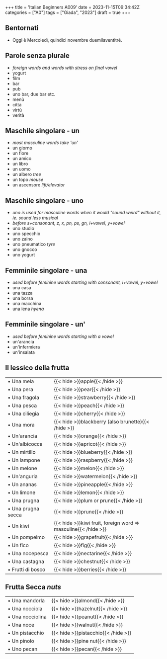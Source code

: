 +++
title = 'Italian Beginners A009'
date = 2023-11-15T09:34:42Z
categories = ["A0"]
tags = ["Giada", "2023"]
draft = true
+++

## Bentornati

- Oggi è Mercoledì, quindici novembre duemilaventitré.

## Parole senza plurale

- *foreign words and words with stress on final vowel*
- yogurt
- film
- bar
- pub
- uno bar, due bar etc.
- menù
- città
- virtù
- verità

## Maschile singolare - un

- *most masculine words take 'un'*
- un giorno
- un fiore
- un amico
- un libro
- un uomo
- un albero *tree*
- un topo *mouse*
- un ascensore *lift/elevator*

## Maschile singolare - uno

- *uno is used for masculine words when it would "sound weird" without it, ie. sound less musical*
- *before s+consonant, z, x, pn, ps, gn, i+vowel, y+vowel*
- uno studio
- uno specchio
- uno zaino
- uno pneumatico *tyre*
- uno gnocco
- uno yogurt

## Femminile singolare - una

- *used before feminine words starting with consonant, i+vowel, y+vowel*
- una casa
- una tazza
- una borsa
- una macchina
- una iena *hyena*

## Femminile singolare - un'

- *used before feminine words starting with a vowel*
- un'arancia
- un'infermiera
- un'insalata


## Il lessico della frutta

| | |
|------------|-----------|
| &bull; Una mela | {{< hide >}}apple{{< /hide >}} |
| &bull; Una pera | {{< hide >}}pear{{< /hide >}} |
| &bull; Una fragola | {{< hide >}}strawberry{{< /hide >}} |
| &bull; Una pesca | {{< hide >}}peach{{< /hide >}} |
| &bull; Una ciliegia | {{< hide >}}cherry{{< /hide >}} |
| &bull; Una mora | {{< hide >}}blackberry (also brunette){{< /hide >}} |
| &bull; Un'arancia | {{< hide >}}orange{{< /hide >}} |
| &bull; Un'albicocca | {{< hide >}}apricot{{< /hide >}} |
| &bull; Un mirtillo | {{< hide >}}blueberry{{< /hide >}} |
| &bull; Un lampone | {{< hide >}}raspberry{{< /hide >}} |
| &bull; Un melone | {{< hide >}}melon{{< /hide >}} |
| &bull; Un'anguria | {{< hide >}}watermelon{{< /hide >}} |
| &bull; Un ananas | {{< hide >}}pineapple{{< /hide >}} |
| &bull; Un limone | {{< hide >}}lemon{{< /hide >}} |
| &bull; Una prugna | {{< hide >}}plum or prune{{< /hide >}} |
| &bull; Una prugna secca | {{< hide >}}prune{{< /hide >}} |
| &bull; Un kiwi | {{< hide >}}kiwi fruit, foreign word => masculine{{< /hide >}} |
| &bull; Un pompelmo | {{< hide >}}grapefruit{{< /hide >}} |
| &bull; Un fico | {{< hide >}}fig{{< /hide >}} |
| &bull; Una nocepesca | {{< hide >}}nectarine{{< /hide >}} |
| &bull; Una castagna | {{< hide >}}chestnut{{< /hide >}} |
| &bull; Frutti di bosco | {{< hide >}}berries{{< /hide >}} |

## Frutta Secca *nuts*

| | |
|------------|-----------|
| &bull; Una mandorla | {{< hide >}}almond{{< /hide >}} |
| &bull; Una nocciola | {{< hide >}}hazelnut{{< /hide >}} |
| &bull; Una nocciolina | {{< hide >}}peanut{{< /hide >}} |
| &bull; Una noce | {{< hide >}}walnut{{< /hide >}} |
| &bull; Un pistacchio | {{< hide >}}pistacchio{{< /hide >}} |
| &bull; Un pinolo | {{< hide >}}pine nut{{< /hide >}} |
| &bull; Uno pecan | {{< hide >}}pecan{{< /hide >}} |

